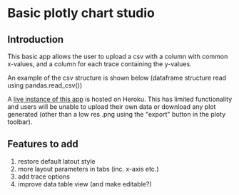 # Basic plotly chart studio

## Introduction

This basic app allows the user to upload a csv with a column with common x-values, and a column for each trace containing the y-values.

An example of the csv structure is shown below (dataframe structure read using pandas.read_csv())

A [live instance of this app](https://huggies23-plotly-chart-studio.herokuapp.com/app) is hosted on Heroku. This has limited functionality and users will be unable to upload their own data or download any plot generated (other than a low res .png using the "export" button in the ploty toolbar).

## Features to add

1) restore default latout style
2) more layout parameters in tabs (inc. x-axis etc.)
3) add trace options
4) improve data table view (and make editable?)